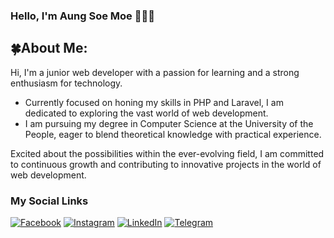 ### Hello, I'm Aung Soe Moe 🧑‍💻✨
<h2>🍀About Me:</h2>
Hi, I'm a junior web developer with a passion for learning and a strong enthusiasm for technology. 
<ul>
  <li>Currently focused on honing my skills in PHP and Laravel, I am dedicated to exploring the vast world of web development.</li>
  <li>I am pursuing my degree in Computer Science at the University of the People, eager to blend theoretical knowledge with practical experience.</li>
</ul> 
Excited about the possibilities within the ever-evolving field, I am committed to continuous growth and contributing to innovative projects in the world of web development.

### My Social Links
[![Facebook](https://img.shields.io/badge/Facebook-%231877F2.svg?logo=Facebook&logoColor=white)](https://www.facebook.com/aungsoemoe.greenland/) 
[![Instagram](https://img.shields.io/badge/Instagram-%23E4405F.svg?logo=Instagram&logoColor=white)](https://www.instagram.com/aungsoemoegl17/) 
[![LinkedIn](https://img.shields.io/badge/LinkedIn-%230077B5.svg?logo=linkedin&logoColor=white)](https://www.linkedin.com/in/aom-kham-phaung-903291242/)
[![Telegram](https://img.shields.io/badge/-telegram-red?color=white&logo=telegram&logoColor=white)](https://t.me/aungsoemoeGL)








<!--
**AungSoeMoe17/AungSoeMoe17** is a ✨ _special_ ✨ repository because its `README.md` (this file) appears on your GitHub profile.

Here are some ideas to get you started:

- 🔭 I’m currently working on ...
- 🌱 I’m currently learning ...
- 👯 I’m looking to collaborate on ...
- 🤔 I’m looking for help with ...
- 💬 Ask me about ...
- 📫 How to reach me: ...
- 😄 Pronouns: ...
- ⚡ Fun fact: ...
-->
